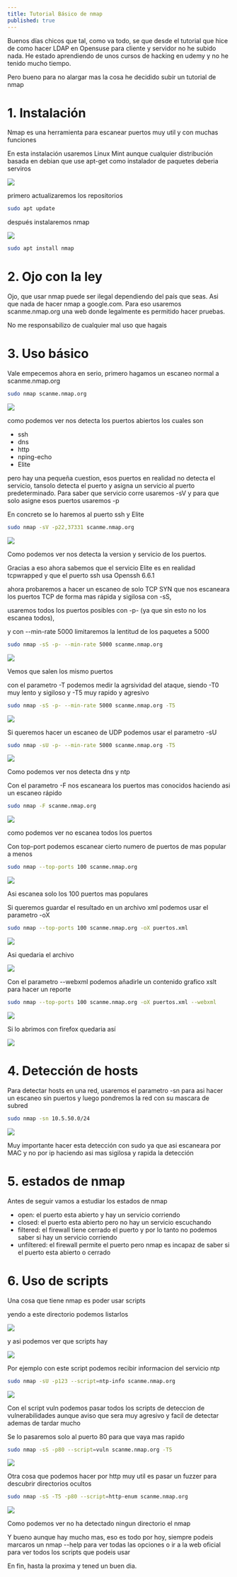 ```yaml
---
title: Tutorial Básico de nmap
published: true
---
```


Buenos días chicos que tal, como va todo, se que desde el tutorial  que hice de como hacer LDAP en Opensuse para cliente y servidor no he subido nada. He estado aprendiendo de unos cursos de hacking en udemy y no he tenido mucho tiempo.

Pero bueno para no alargar mas la cosa he decidido subir un tutorial de nmap



# 1. Instalación

Nmap es una herramienta para escanear puertos muy util y con muchas funciones

En esta instalación usaremos Linux Mint aunque cualquier distribución basada en debian que use apt-get como instalador de paquetes deberia serviros

![](/assets/nmap/aptupdate.png)

primero actualizaremos los repositorios

```bash
sudo apt update
```

después instalaremos nmap

![](/assets/nmap/nmapinstall.png)

```bash
sudo apt install nmap
```


# 2. Ojo con la ley

Ojo, que usar nmap puede ser ilegal dependiendo del país que seas. Asi que nada de hacer nmap a google.com. Para eso usaremos scanme.nmap.org una web donde legalmente es permitido hacer pruebas.

No me responsabilizo de cualquier mal uso que hagais

# 3. Uso básico

Vale empecemos ahora en serio, primero hagamos un escaneo normal a scanme.nmap.org

```bash
sudo nmap scanme.nmap.org
```


![](/assets/nmap/escaneosimple.png)

como podemos ver nos detecta los puertos abiertos los cuales son

 * ssh
 * dns
 * http
 * nping-echo
 * Elite

 pero hay una pequeña cuestion, esos puertos en realidad no detecta el servicio, tansolo detecta el puerto y asigna un servicio al puerto predeterminado. Para saber que servicio corre usaremos -sV y para que solo asigne esos puertos usaremos -p

 En concreto se lo haremos al puerto ssh y Elite


 ```bash
sudo nmap -sV -p22,37331 scanme.nmap.org
```

![](/assets/nmap/sv_puertos.png)


Como podemos ver nos detecta la version y servicio de los puertos.

Gracias a eso ahora sabemos que el servicio Elite es en realidad tcpwrapped y que el puerto ssh usa Openssh 6.6.1

ahora probaremos a hacer un escaneo de solo TCP SYN que nos escaneara los puertos TCP de forma mas rápida y sigilosa con -sS,

usaremos todos los puertos posibles con -p- (ya que sin esto no los escanea todos),


y con --min-rate 5000 limitaremos la lentitud de los paquetes a 5000

```bash
sudo nmap -sS -p- --min-rate 5000 scanme.nmap.org
```

![](/assets/nmap/allports.png)


Vemos que salen los mismo puertos

con el parametro -T podemos medir la agrsividad del ataque, siendo -T0 muy lento y sigiloso y -T5 muy rapido y agresivo


```bash
sudo nmap -sS -p- --min-rate 5000 scanme.nmap.org -T5
```

![](/assets/nmap/agresivo.png)


Si queremos hacer un escaneo de UDP podemos usar el parametro -sU

```bash
sudo nmap -sU -p- --min-rate 5000 scanme.nmap.org -T5
```

![](/assets/nmap/udp.png)

Como podemos ver nos detecta dns y ntp

Con el parametro -F nos escaneara los puertos mas conocidos haciendo asi un escaneo rápido

```bash
sudo nmap -F scanme.nmap.org
```

![](/assets/nmap/rapido.png)

como podemos ver no escanea todos los puertos

Con top-port podemos escanear cierto numero de puertos de mas popular a menos

```bash
sudo nmap --top-ports 100 scanme.nmap.org
```

![](/assets/nmap/topports.png)

Asi escanea solo los 100 puertos mas populares


Si queremos guardar el resultado en un archivo xml podemos usar el parametro -oX

```bash
sudo nmap --top-ports 100 scanme.nmap.org -oX puertos.xml
```

![](/assets/nmap/puertosxml.png)

Asi quedaria el archivo

![](/assets/nmap/archivoxml.png)

Con el parametro --webxml podemos añadirle un contenido grafico xslt para hacer un reporte

```bash
sudo nmap --top-ports 100 scanme.nmap.org -oX puertos.xml --webxml
```

![](/assets/nmap/webxml.png)

Si lo abrimos con firefox quedaria así

![](/assets/nmap/reporte.png)



# 4. Detección de hosts


Para detectar hosts en una red, usaremos el parametro -sn para asi hacer un escaneo sin puertos y luego pondremos la red con su mascara de subred


```bash
sudo nmap -sn 10.5.50.0/24
```


![](/assets/nmap/detecciondehosts.png)

Muy importante hacer esta detección con sudo ya que asi escaneara por MAC y no por ip haciendo asi mas sigilosa y rapida la detección


# 5. estados de nmap

Antes de seguir vamos a estudiar los estados de nmap

 * open: el puerto esta abierto y hay un servicio corriendo
 * closed: el puerto esta abierto pero no hay un servicio escuchando
 * filtered: el firewall tiene cerrado el puerto y por lo tanto no podemos saber si hay un servicio corriendo
 * unfiltered: el firewall permite el puerto pero nmap es incapaz de saber si el puerto esta abierto o cerrado

# 6. Uso de scripts

Una cosa que tiene nmap es poder usar scripts

yendo a este directorio podemos listarlos

![](/assets/nmap/scripts.png)

y asi podemos ver que scripts hay


![](/assets/nmap/scriptsquehay.png)

Por ejemplo con este script podemos recibir informacion del servicio ntp

```bash
sudo nmap -sU -p123 --script=ntp-info scanme.nmap.org
```

![](/assets/nmap/utpinfo.png)


Con el script vuln podemos pasar todos los scripts de deteccion de vulnerabilidades aunque aviso que sera muy agresivo y facil de detectar ademas de tardar mucho

Se lo pasaremos solo al puerto 80 para que vaya mas rapido

```bash
sudo nmap -sS -p80 --script=vuln scanme.nmap.org -T5
```


![](/assets/nmap/vulns.png)

Otra cosa que podemos hacer por http muy util es pasar un fuzzer para descubrir directorios ocultos


```bash
sudo nmap -sS -T5 -p80 --script=http-enum scanme.nmap.org
```

![](/assets/nmap/ningunoxd.png)

Como podemos ver no ha detectado ningun directorio el nmap


Y bueno aunque hay mucho mas, eso es todo por hoy, siempre podeis marcaros un nmap --help para ver todas las opciones o ir a la web oficial para ver todos los scripts que podeis usar


En fin, hasta la proxima y tened un buen dia.